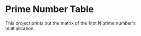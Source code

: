 # Prime Number Table
This project prints out the matrix of the first N prime number's multiplication.

